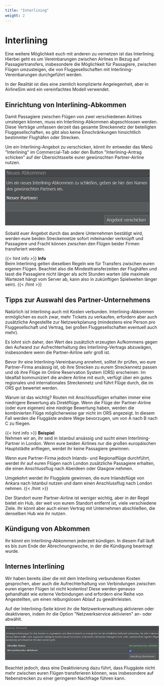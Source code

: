 ```yaml
---
title: "Interlining"
weight: 2
---
```


# Interlining

Eine weitere Möglichkeit euch mit anderen zu vernetzen ist das Interlining. Hierbei geht es um Vereinbarungen zwischen Airlines in Bezug auf Passagiertransfers, insbesondere die Möglichkeit für Passagiere, zwischen Flügen umzusteigen, die von Fluggesellschaften mit Interlining-Vereinbarungen durchgeführt werden.

In der Realität ist dies eine ziemlich komplizierte Angelegenheit, aber in AirlineSim wird ein vereinfachtes Modell verwendet.

## Einrichtung von Interlining-Abkommen

Damit Passagiere zwischen Flügen von zwei verschiedenen Airlines umsteigen können, muss ein Interlining-Abkommen abgeschlossen werden. Diese Verträge umfassen derzeit das gesamte Streckennetz der beteiligten Fluggesellschaften, es gibt also keine Einschränkungen hinsichtlich bestimmter Flughäfen oder Strecken.

Um ein Interlining-Angebot zu verschicken, könnt ihr entweder das Menü "Interlining" im Commercial-Tab oder den Button "Interlining-Antrag schicken" auf der Übersichtsseite eurer gewünschten Partner-Airline nutzen.

![Einrichtung von Interlining-Abkommen](interliningabkommen_01.PNG "Einrichtung von Interlining-Abkommen")

Sobald euer Angebot durch das andere Unternehmen bestätigt wird, werden eure beiden Streckennetze sofort miteinander verknüpft und Passagiere und Fracht können zwischen den Flügen beider Firmen transferiert werden.

{{< hint info >}}
**Info**  
Beim Interlining gelten dieselben Regeln wie für Transfers zwischen euren eigenen Flügen. Beachtet also die Mindesttransferzeiten der Flughäfen und lasst die Passagiere nicht länger als acht Stunden warten (die maximale Wartezeit hängt vom Server ab, kann also in zukünftigen Spielwelten länger sein).
{{< /hint >}}

## Tipps zur Auswahl des Partner-Unternehmens

Natürlich ist Interlining auch mit Kosten verbunden. Interlining-Abkommen ermöglichen es euch zwar, mehr Tickets zu verkaufen, erfordern aber auch zusätzliche Angestellte zur Netzwerkplanung (mindestens eine Person pro Fluggesellschaft und Vertrag, bei großen Fluggesellschaften eventuell auch mehr).

Es lohnt sich daher, den Wert des zusätzlich erzeugten Aufkommens gegen den Aufwand zur Aufrechterhaltung des Interlining-Vertrags abzuwägen, insbesondere wenn die Partner-Airline sehr groß ist.

Bevor ihr eine Interlining-Vereinbarung annehmt, solltet ihr prüfen, wo eure Partner-Firma ansässig ist, ob ihre Strecken zu eurem Streckennetz passen und ob ihre Flüge im Online Reservation System (ORS) erscheinen. Im Idealfall kommuniziert die andere Airline mit euch, verfügt über ein gutes regionales und internationales Streckennetz und führt Flüge durch, die im ORS gut bewertet werden.

Warum ist das wichtig? Routen mit Anschlussflügen erhalten immer eine niedrigere Bewertung als Direktflüge. Wenn die Flüge der Partner-Airline (oder eure eigenen) eine niedrige Bewertung haben, werden die kombinierten Flüge möglicherweise gar nicht im ORS angezeigt. In diesem Fall werden die Fluggäste andere Wege bevorzugen, um von A nach B nach C zu fliegen.

{{< hint info >}}
**Beispiel**  
Nehmen wir an, ihr seid in Istanbul ansässig und sucht einen Interlining-Partner in London. Wenn eure beiden Airlines nur die großen europäischen Hauptstädte anfliegen, werdet ihr keine Passagiere gewinnen.

Wenn eure Partner-Firma jedoch Inlands- und Regionalflüge durchführt, werdet ihr auf euren Flügen nach London zusätzliche Passagiere erhalten, die einen Anschlussflug nach Aberdeen oder Glasgow nehmen.

Umgekehrt werdet ihr Fluggäste gewinnen, die eure Inlandsflüge von Ankara nach Istanbul nutzen und dann einen Anschlussflug nach London nehmen.
{{< /hint >}}

Der Standort eurer Partner-Airline ist weniger wichtig, aber in der Regel bietet ein Hub, der weit von eurem Standort entfernt ist, viele verschiedene Ziele. Ihr könnt aber auch einen Vertrag mit Unternehmen abschließen, die denselben Hub wie ihr nutzen.

## Kündigung von Abkommen

Ihr könnt ein Interlining-Abkommen jederzeit kündigen. In diesem Fall läuft es bis zum Ende der Abrechnungswoche, in der die Kündigung beantragt wurde.

## Internes Interlining

Wir haben bereits über die mit dem Interlining verbundenen Kosten gesprochen, aber auch die Aufrechterhaltung von Verbindungen zwischen euren eigenen Flügen ist nicht kostenlos! Diese werden genauso gehandhabt wie externe Verbindungen und erfordern eine Reihe von Angestellten, um einen reibungslosen Ablauf zu gewährleisten.

Auf der Interlining-Seite könnt ihr die Netzwerkverwaltung aktivieren oder deaktivieren, indem ihr die Option "Netzwerkservice aktivieren" an- oder abwählt.

![Netzwerkservice aktivieren](interliningabkommen_02.PNG "Netzwerkservice aktivieren")

Beachtet jedoch, dass eine Deaktivierung dazu führt, dass Fluggäste nicht mehr zwischen euren Flügen transferieren können, was insbesondere auf Nebenstrecken zu einer geringeren Nachfrage führen kann.
